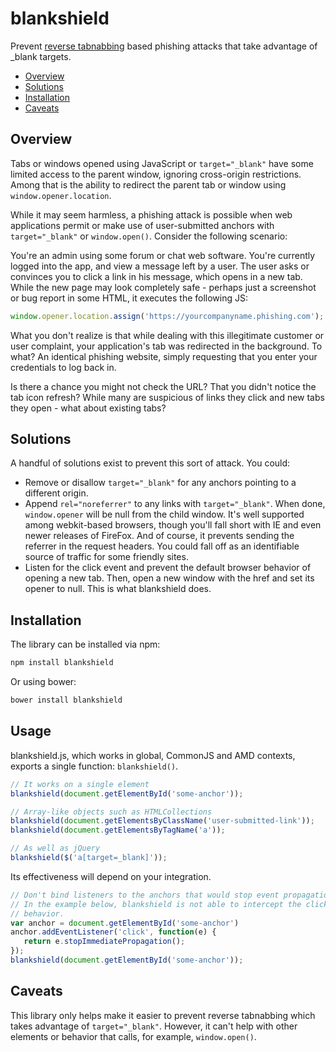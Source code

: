 # blankshield

Prevent [reverse tabnabbing](https://sites.google.com/site/bughunteruniversity/nonvuln/phishing-with-window-opener)
based phishing attacks that take advantage of _blank targets.

* [Overview](#overview)
* [Solutions](#solutions)
* [Installation](#installation)
* [Caveats](#caveats)

## Overview

Tabs or windows opened using JavaScript or `target="_blank"` have some limited
access to the parent window, ignoring cross-origin restrictions. Among that
is the ability to redirect the parent tab or window using
`window.opener.location`.

While it may seem harmless, a phishing attack is possible when web applications
permit or make use of user-submitted anchors with `target="_blank"` or
`window.open()`. Consider the following scenario:

You're an admin using some forum or chat web software. You're currently logged
into the app, and view a message left by a user. The user asks or convinces
you to click a link in his message, which opens in a new tab. While the new
page may look completely safe - perhaps just a screenshot or bug report in some
HTML, it executes the following JS:

``` JavaScript
window.opener.location.assign('https://yourcompanyname.phishing.com');
```

What you don't realize is that while dealing with this illegitimate customer or
user complaint, your application's tab was redirected in the background. To
what? An identical phishing website, simply requesting that you enter your
credentials to log back in.

Is there a chance you might not check the URL? That you didn't notice the tab
icon refresh? While many are suspicious of links they click and new tabs they
open - what about existing tabs?

## Solutions

A handful of solutions exist to prevent this sort of attack. You could:

* Remove or disallow `target="_blank"` for any anchors pointing to a
different origin.
* Append `rel="noreferrer"` to any links with `target="_blank"`. When done,
  `window.opener` will be null from the child window. It's well supported among
  webkit-based browsers, though you'll fall short with IE and even newer
  releases of FireFox. And of course, it prevents sending the referrer in
  the request headers. You could fall off as an identifiable source of traffic
  for some friendly sites.
* Listen for the click event and prevent the default browser behavior of
  opening a new tab. Then, open a new window with the href and set its opener
  to null. This is what blankshield does.

## Installation

The library can be installed via npm:

``` bash
npm install blankshield
```

Or using bower:

``` bash
bower install blankshield
```

## Usage

blankshield.js, which works in global, CommonJS and AMD contexts, exports
a single function: `blankshield()`.

``` JavaScript
// It works on a single element
blankshield(document.getElementById('some-anchor'));

// Array-like objects such as HTMLCollections
blankshield(document.getElementsByClassName('user-submitted-link'));
blankshield(document.getElementsByTagName('a'));

// As well as jQuery
blankshield($('a[target=_blank]'));
```

Its effectiveness will depend on your integration.

``` JavaScript
// Don't bind listeners to the anchors that would stop event propagation.
// In the example below, blankshield is not able to intercept the click
// behavior.
var anchor = document.getElementById('some-anchor')
anchor.addEventListener('click', function(e) {
   return e.stopImmediatePropagation();
});
blankshield(document.getElementById('some-anchor'));
```

## Caveats

This library only helps make it easier to prevent reverse tabnabbing which takes
advantage of `target="_blank"`. However, it can't help with other elements
or behavior that calls, for example, `window.open()`.
